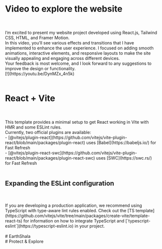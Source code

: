 # Video to explore the website
<br>
<br>
I’m excited to present my website project developed using React.js, Tailwind CSS, HTML, and Framer Motion.
<br>
In this video, you’ll see various effects and transitions that I have implemented to enhance the user experience. I focused on adding smooth animations, interactive elements, and responsive layouts to make the site visually appealing and engaging across different devices.
<br>
Your feedback is most welcome, and I look forward to any suggestions to improve the design or functionality.
<br>
[!](https://youtu.be/DynMZx_4n5k)

<br>
<br>

# React + Vite
<br>
<br>
This template provides a minimal setup to get React working in Vite with HMR and some ESLint rules.
<br>
Currently, two official plugins are available:
<br>
- [@vitejs/plugin-react](https://github.com/vitejs/vite-plugin-react/blob/main/packages/plugin-react) uses [Babel](https://babeljs.io/) for Fast Refresh
<br>
- [@vitejs/plugin-react-swc](https://github.com/vitejs/vite-plugin-react/blob/main/packages/plugin-react-swc) uses [SWC](https://swc.rs/) for Fast Refresh

<br>
<br>

## Expanding the ESLint configuration
<br>
<br>
If you are developing a production application, we recommend using TypeScript with type-aware lint rules enabled. Check out the [TS template](https://github.com/vitejs/vite/tree/main/packages/create-vite/template-react-ts) for information on how to integrate TypeScript and [`typescript-eslint`](https://typescript-eslint.io) in your project.
<br>
<br>
#   EarthShala
<br>
 #  Protect & Explore
